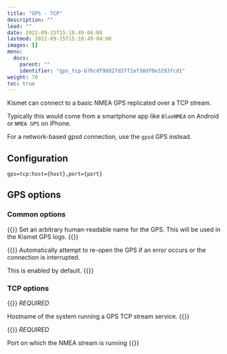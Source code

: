 ```yaml
---
title: "GPS - TCP"
description: ""
lead: ""
date: 2022-09-15T15:10:49-04:00
lastmod: 2022-09-15T15:10:49-04:00
images: []
menu:
  docs:
    parent: ""
    identifier: "gps_tcp-b76cdf9dd27d2ff2af38df0e3293fcd1"
weight: 70
toc: true
---
```


Kismet can connect to a basic NMEA GPS replicated over a TCP stream.

Typically this would come from a smartphone app like `BlueNMEA` on Android or `NMEA GPS` on iPhone. 

For a network-based gpsd connection, use the `gpsd` GPS instead.

## Configuration 

```
gps=tcp:host={host},port={port}
```

## GPS options 

### Common options

{{<configopt name name>}}
Set an arbitrary human-readable name for the GPS.  This will be used in the Kismet GPS logs. 
{{</configopt>}}


{{<configopt reconnect true false>}}
Automatically attempt to re-open the GPS if an error occurs or the connection is interrupted.  

This is enabled by default.
{{</configopt>}}

### TCP options 

{{<configopt host hostname>}}
*REQUIRED* 

Hostname of the system running a GPS TCP stream service.
{{</configopt>}}


{{<configopt port port>}}
*REQUIRED* 

Port on which the NMEA stream is running
{{</configopt>}}
